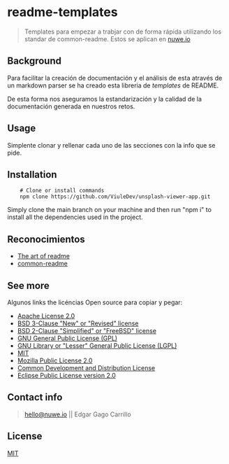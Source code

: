 # readme-templates

>Templates para empezar a trabjar con de forma rápida utilizando los standar de common-readme. Estos se aplican en [nuwe.io](https://nuwe.io)

## Background

Para facilitar la creación de documentación y el análisis de esta através de un markdown parser se ha creado esta libreria de *templates* de README. 

De esta forma nos aseguramos la estandarización y la calidad de la documentación generada en nuestros retos.

## Usage

Simplente clonar y rellenar cada uno de las secciones con la info que se pide.

## Installation

```shell
    # Clone or install commands
    npm clone https://github.com/ViuleDev/unsplash-viewer-app.git
```
Simply clone the main branch on your machine and then run "npm i" to install all the dependencies used in the project.

## Reconocimientos 

- [The art of readme](https://github.com/hackergrrl/art-of-readme)
- [common-readme](https://github.com/hackergrrl/common-readme)


## See more

Algunos links the licéncias Open source para copiar y pegar:

- [Apache License 2.0](https://opensource.org/licenses/Apache-2.0)
- [BSD 3-Clause "New" or "Revised" license](https://opensource.org/licenses/BSD-3-Clause)
- [BSD 2-Clause "Simplified" or "FreeBSD" license](https://opensource.org/licenses/BSD-2-Clause)
- [GNU General Public License (GPL)](https://opensource.org/licenses/gpl-license)
- [GNU Library or "Lesser" General Public License (LGPL)](https://opensource.org/licenses/lgpl-license)
- [MIT](https://opensource.org/licenses/MIT)
- [Mozilla Public License 2.0](https://opensource.org/licenses/MPL-2.0)
- [Common Development and Distribution License](https://opensource.org/licenses/CDDL-1.0)
- [Eclipse Public License version 2.0](https://opensource.org/licenses/EPL-2.0)

## Contact info

> hello@nuwe.io || Edgar Gago Carrillo

## License

[MIT](https://opensource.org/licenses/MIT)
